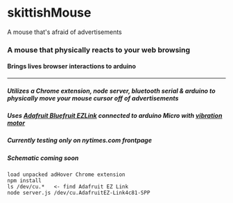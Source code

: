 # skittishMouse
A mouse that's afraid of advertisements 


### A mouse that physically reacts to your web browsing
#### Brings lives browser interactions to arduino
***
##### Utilizes a Chrome extension, node server, bluetooth serial & arduino to physically move your mouse cursor off of advertisements
##### Uses [Adafruit Bluefruit EZLink](http://www.adafruit.com/product/1588) connected to arduino Micro with [vibration motor](http://p.globalsources.com/IMAGES/PDT/B1073272595/4mm-Diameter-Coreless-Vibration-Motor.jp)
  
##### Currently testing only on nytimes.com frontpage
##### Schematic coming soon

  
    load unpacked adHover Chrome extension
    npm install
    ls /dev/cu.*   <- find Adafruit EZ Link
    node server.js /dev/cu.AdafruitEZ-Link4c81-SPP 
  
